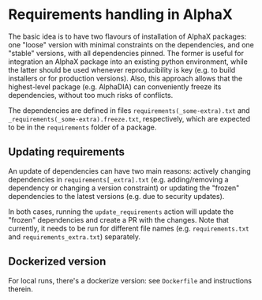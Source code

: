 # Requirements handling in AlphaX

The basic idea is to have two flavours of installation of AlphaX packages: one "loose" version with minimal constraints on the
dependencies, and one "stable" versions, with all dependencies pinned. 
The former is useful for integration an AlphaX package into an existing python environment, while the latter 
should be used whenever reproducibility is key (e.g. to build installers or for production versions).
Also, this approach allows that the highest-level package (e.g. AlphaDIA) can conveniently freeze its dependencies,
without too much risks of conflicts.

The dependencies are defined in files
`requirements(_some-extra).txt` and `_requirements(_some-extra).freeze.txt`, respectively, which are expected to be in the
`requirements` folder of a package.

## Updating requirements
An update of dependencies can have two main reasons: actively changing dependencies in `requirements[_extra].txt` 
(e.g. adding/removing a dependency or changing a version constraint) or updating the "frozen" dependencies to the latest 
versions (e.g. due to security updates).

In both cases, running the `update_requirements` action will update the "frozen" dependencies and create a PR with the changes.
Note that currently, it needs to be run for different file names (e.g. `requirements.txt` and `requirements_extra.txt`) separately.

## Dockerized version
For local runs, there's a dockerize version: see `Dockerfile` and instructions therein.  